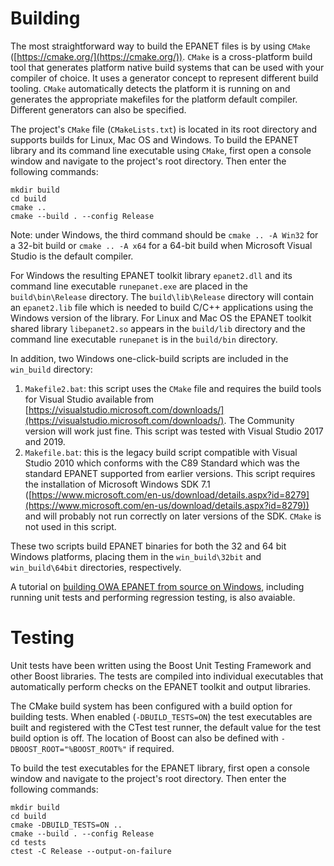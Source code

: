 # Building

The most straightforward way to build the EPANET files is by using `CMake` ([https://cmake.org/](https://cmake.org/)). `CMake` is a cross-platform build tool that generates platform native build systems that can be used with your compiler of choice. It uses a generator concept to represent different build tooling. `CMake` automatically detects the platform it is running on and generates the appropriate makefiles for the platform default compiler. Different generators can also be specified.

The project's `CMake` file (`CMakeLists.txt`) is located in its root directory and supports builds for Linux, Mac OS and Windows. To build the EPANET library and its command line executable using `CMake`, first open a console window and navigate to the project's root directory. Then enter the following commands:

```
mkdir build
cd build
cmake ..
cmake --build . --config Release
```

Note: under Windows, the third command should be `cmake .. -A Win32` for a 32-bit build or `cmake .. -A x64` for a 64-bit build when Microsoft Visual Studio is the default compiler.

For Windows the resulting EPANET toolkit library `epanet2.dll` and its command line executable `runepanet.exe` are placed in the `build\bin\Release` directory. The `build\lib\Release` directory will contain an `epanet2.lib` file which is needed to build C/C++ applications using the Windows version of the library. For Linux and Mac OS the EPANET toolkit shared library `libepanet2.so` appears in the `build/lib` directory and the command line executable `runepanet` is in the `build/bin` directory.

In addition, two Windows one-click-build scripts are included in the `win_build` directory:

1. `Makefile2.bat`: this script uses the `CMake` file and requires the build tools for Visual Studio available from [https://visualstudio.microsoft.com/downloads/](https://visualstudio.microsoft.com/downloads/). The Community version will work just fine. This script was tested with Visual Studio 2017 and 2019.
2. `Makefile.bat`: this is the legacy build script compatible with Visual Studio 2010 which conforms with the C89 Standard which was the standard EPANET supported from earlier versions. This script requires the installation of Microsoft Windows SDK 7.1 ([https://www.microsoft.com/en-us/download/details.aspx?id=8279](https://www.microsoft.com/en-us/download/details.aspx?id=8279)) and will probably not run correctly on later versions of the SDK. `CMake` is not used in this script.

These two scripts build EPANET binaries for both the 32 and 64 bit Windows platforms, placing them in the `win_build\32bit` and `win_build\64bit` directories, respectively.

A tutorial on [building OWA EPANET from source on Windows](tools/BuildAndTest.md), including running unit tests and performing regression testing, is also avaiable.

# Testing

Unit tests have been written using the Boost Unit Testing Framework and other Boost libraries. The tests are compiled into individual executables that automatically perform checks on the EPANET toolkit and output libraries.

The CMake build system has been configured with a build option for building tests. When enabled (`-DBUILD_TESTS=ON`) the test executables are built and registered with the CTest test runner, the default value for the test build option is off. The location of Boost can also be defined with `-DBOOST_ROOT="%BOOST_ROOT%"` if required.

To build the test executables for the EPANET library, first open a console window and navigate to the project's root directory. Then enter the following commands:

```
mkdir build
cd build
cmake -DBUILD_TESTS=ON ..
cmake --build . --config Release
cd tests
ctest -C Release --output-on-failure
```
